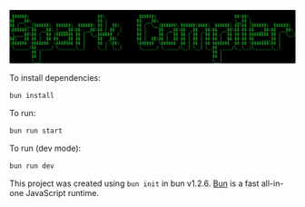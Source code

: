 ![plot](./assets/ascii-logo.png)

To install dependencies:

```bash
bun install
```

To run:

```bash
bun run start
```

To run (dev mode):

```bash
bun run dev
```

This project was created using `bun init` in bun v1.2.6. [Bun](https://bun.sh) is a fast all-in-one JavaScript runtime.

